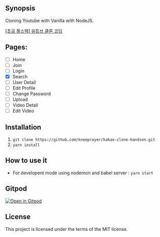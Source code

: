 ## Synopsis

Cloning Youtube with Vanilla with NodeJS.

[[초급 풀스택] 유튜브 클론 코딩](https://academy.nomadcoders.co/courses/435438)

## Pages:

-   [ ] Home
-   [ ] Join
-   [ ] Login
-   [x] Search
-   [ ] User Detail
-   [ ] Edit Profile
-   [ ] Change Password
-   [ ] Upload
-   [ ] Video Detail
-   [ ] Edit Video

## Installation

1. `git clone https://github.com/kneeprayer/kakao-clone-handson.git`
2. `yarn install`

## How to use it

-   For developent mode using nodemon and babel server : `yarn start`

## Gitpod

[![Open in Gitpod](https://gitpod.io/button/open-in-gitpod.svg)](https://gitpod.io/#https://github.com/kneeprayer/wetube-handson)

## License

This project is licensed under the terms of the MIT license.
